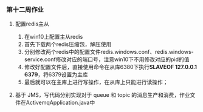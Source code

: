 ### 第十二周作业

1. 配置redis主从
   1. 在win10上配置主从redis
   2. 首先下载两个redis压缩包，解压使用
   3. 分别修改两个redis中的配置文件redis.windows.conf、redis.windows-service.conf修改对应的端口号，注意win10下不用修改对应的pid的值
   4. 修改好配置文件后，直接使用命令在从库6380下执行**SLAVEOF 127.0.0.1 6379**，将6379设置为主库
   5. 最后就可以在主库上进行写操作，在从库上只能进行读操作；

2. 基于 JMS，写代码分别实现对于 queue 和 topic 的消息生产和消费，作业文件在ActivemqApplication.java中